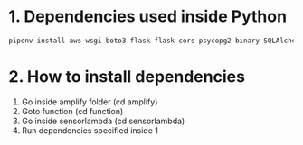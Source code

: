 # 1. Dependencies used inside Python #
```python
pipenv install aws-wsgi boto3 flask flask-cors psycopg2-binary SQLAlchemy SQLAlchemy-serializer
```

# 2. How to install dependencies #
1. Go inside amplify folder (cd amplify)
2. Goto function (cd function)
3. Go inside sensorlambda (cd sensorlambda)
4. Run dependencies specified inside 1